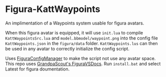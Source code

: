# Figura-KattWaypoints
An implimentation of a Waypoints system usable for figura avatars.

When this figura avatar is equipped, it will use `init.lua` to compile `KattWaypointsSrc.lua` and `model.bbmodel/waypoint.png` into the config file `KattWaypoints.json` in the `figura/data` folder. `KattWaypoints.lus` can then be used in any avatar to correctly initialize the config script.


Uses [FiguraConfigManager](https://github.com/KitCat962/FiguraConfigManager) to make the script not use any avatar space.
This repo uses [GrandpaScout's FiguraVSDocs](https://github.com/GrandpaScout/FiguraRewriteVSDocs). Run `install.bat` and select Latest for figura doumentation.
